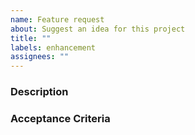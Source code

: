 ```yaml
---
name: Feature request
about: Suggest an idea for this project
title: ""
labels: enhancement
assignees: ""
---
```


### Description

<!-- The brief of the Pull Request -->

### Acceptance Criteria

<!-- All requirements for this ticket -->

